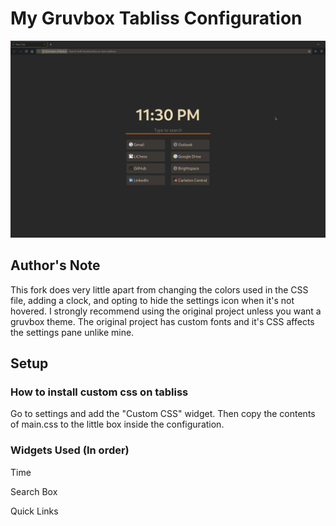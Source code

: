 # My Gruvbox Tabliss Configuration
![screenshot](https://raw.githubusercontent.com/DavisStanko/tabliss/main/1666755040.png)

## Author's Note

This fork does very little apart from changing the colors used in the CSS file, adding a clock, and opting to hide the settings icon when it's not hovered. I strongly recommend using the original project unless you want a gruvbox theme. The original project has custom fonts and it's CSS affects the settings pane unlike mine.

## Setup

### How to install custom css on tabliss

Go to settings and add the "Custom CSS" widget. Then copy the contents of main.css to the little box inside the configuration.

### Widgets Used (In order)

Time

Search Box

Quick Links